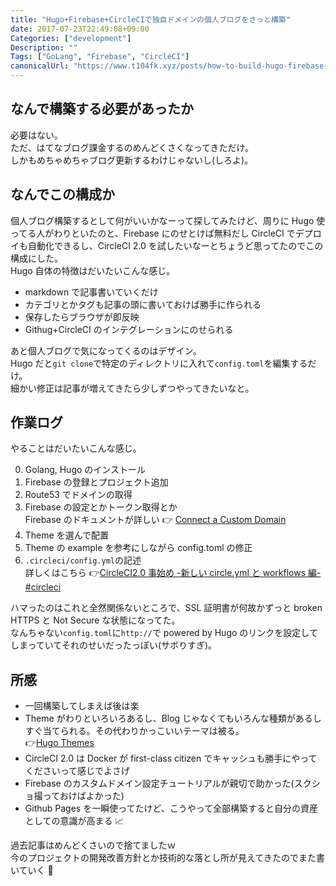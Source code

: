 ```yaml
---
title: "Hugo+Firebase+CircleCIで独自ドメインの個人ブログをさっと構築"
date: 2017-07-23T22:49:08+09:00
Categories: ["development"]
Description: ""
Tags: ["GoLang", "Firebase", "CircleCI"]
canonicalUrl: "https://www.t104fk.xyz/posts/how-to-build-hugo-firebase-blog"
---
```


## なんで構築する必要があったか

必要はない。  
ただ、はてなブログ課金するのめんどくさくなってきただけ。  
しかもめちゃめちゃブログ更新するわけじゃないし(しろよ)。

## なんでこの構成か

個人ブログ構築するとして何がいいかなーって探してみたけど、周りに Hugo 使ってる人がわりといたのと、Firebase にのせとけば無料だし CircleCI でデプロイも自動化できるし、CircleCI 2.0 を試したいなーとちょうど思ってたのでこの構成にした。  
Hugo 自体の特徴はだいたいこんな感じ。

- markdown で記事書いていくだけ
- カテゴリとかタグも記事の頭に書いておけば勝手に作られる
- 保存したらブラウザが即反映
- Githug+CircleCI のインテグレーションにのせられる

あと個人ブログで気になってくるのはデザイン。  
Hugo だと`git clone`で特定のディレクトリに入れて`config.toml`を編集するだけ。  
細かい修正は記事が増えてきたら少しずつやってきたいなと。

## 作業ログ

やることはだいたいこんな感じ。

0. Golang, Hugo のインストール
1. Firebase の登録とプロジェクト追加
2. Route53 でドメインの取得
3. Firebase の設定とかトークン取得とか  
   Firebase のドキュメントが詳しい 👉 [Connect a Custom Domain](https://firebase.google.com/docs/hosting/custom-domain)
4. Theme を選んで配置
5. Theme の example を参考にしながら config.toml の修正
6. `.circleci/config.yml`の記述  
   詳しくはこちら 👉[CircleCI2.0 事始め -新しい circle.yml と workflows 編- #circleci](https://blog.stormcat.io/post/entry/circleci2.0-overview01/)

ハマったのはこれと全然関係ないところで、SSL 証明書が何故かずっと broken HTTPS と Not Secure な状態になってた。  
なんちゃない`config.toml`に`http://`で powered by Hugo のリンクを設定してしまっていてそれのせいだったっぽい(サボりすぎ)。

## 所感

- 一回構築してしまえば後は楽
- Theme がわりといろいろあるし、Blog じゃなくてもいろんな種類があるしすぐ当てられる。その代わりかっこいいテーマは被る。  
  👉[Hugo Themes](https://themes.gohugo.io/)
- CircleCI 2.0 は Docker が first-class citizen でキャッシュも勝手にやってくださいって感じでよさげ
- Firebase のカスタムドメイン設定チュートリアルが親切で助かった(スクショ撮っておけばよかった)
- Github Pages を一瞬使ってたけど、こうやって全部構築すると自分の資産としての意識が高まる 📈

過去記事はめんどくさいので捨てましたｗ  
今のプロジェクトの開発改善方針とか技術的な落とし所が見えてきたのでまた書いていく 💪
